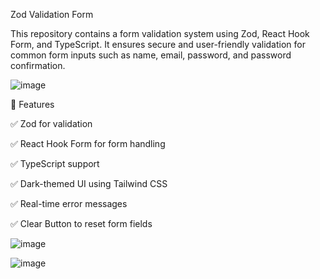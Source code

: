 Zod Validation Form

This repository contains a form validation system using Zod, React Hook Form, and TypeScript. It ensures secure and user-friendly validation for common form inputs such as name, email, password, and password confirmation.

![image](https://github.com/user-attachments/assets/42fcf2dd-c083-4423-b960-0a996475128c)


🚀 Features

✅ Zod for validation

✅ React Hook Form for form handling

✅ TypeScript support

✅ Dark-themed UI using Tailwind CSS

✅ Real-time error messages

✅ Clear Button to reset form fields


![image](https://github.com/user-attachments/assets/626ce19e-1d1b-4ebf-95f7-9e68cce956a5)

![image](https://github.com/user-attachments/assets/55f846e9-4f6f-4fd6-b377-7b077a513655)
